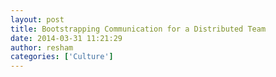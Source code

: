 ```yaml
---
layout: post
title: Bootstrapping Communication for a Distributed Team
date: 2014-03-31 11:21:29
author: resham
categories: ['Culture']
---
```

